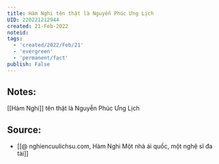 ```yaml
---
title: Hàm Nghi tên thật là Nguyễn Phúc Ưng Lịch
UID: 220221212944
created: 21-Feb-2022
noteid:
tags:
  - 'created/2022/Feb/21'
  - 'evergreen'
  - 'permanent/fact'
publish: False
---
```

## Notes:
[[Hàm Nghi]] tên thật là Nguyễn Phúc Ưng Lịch

## Source:
- [[@ nghiencuulichsu.com, Hàm Nghi Một nhà ái quốc, một nghệ sĩ đa tài]]




